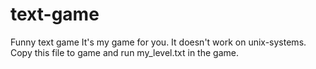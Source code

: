 # text-game
Funny text game
It's my game for you. It doesn't work on unix-systems.
Copy this file to game and run my_level.txt in the game.
